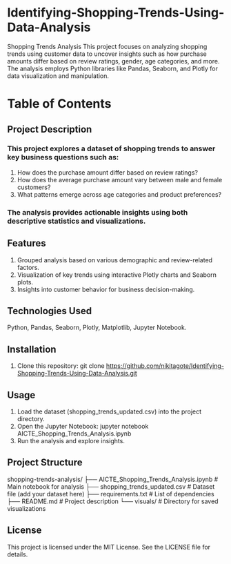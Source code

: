 # Identifying-Shopping-Trends-Using-Data-Analysis
Shopping Trends Analysis This project focuses on analyzing shopping trends using customer data to uncover insights such as how purchase amounts differ based on review ratings, gender, age categories, and more. The analysis employs Python libraries like Pandas, Seaborn, and Plotly for data visualization and manipulation.

# Table of Contents
## Project Description 
### This project explores a dataset of shopping trends to answer key business questions such as:

1. How does the purchase amount differ based on review ratings?
2. How does the average purchase amount vary between male and female customers?
3. What patterns emerge across age categories and product preferences?
### The analysis provides actionable insights using both descriptive statistics and visualizations.


## Features
1. Grouped analysis based on various demographic and review-related factors.
2. Visualization of key trends using interactive Plotly charts and Seaborn plots.
3. Insights into customer behavior for business decision-making.

## Technologies Used
Python, Pandas, Seaborn, Plotly, Matplotlib, Jupyter Notebook.

## Installation
1. Clone this repository:
git clone https://github.com/nikitagote/Identifying-Shopping-Trends-Using-Data-Analysis.git      

## Usage
1. Load the dataset (shopping_trends_updated.csv) into the project directory.
2. Open the Jupyter Notebook:
jupyter notebook AICTE_Shopping_Trends_Analysis.ipynb
3. Run the analysis and explore insights.
   
## Project Structure
shopping-trends-analysis/
├── AICTE_Shopping_Trends_Analysis.ipynb  # Main notebook for analysis
├── shopping_trends_updated.csv           # Dataset file (add your dataset here)
├── requirements.txt                      # List of dependencies
├── README.md                             # Project description
└── visuals/                              # Directory for saved visualizations


## License
This project is licensed under the MIT License. See the LICENSE file for details.
